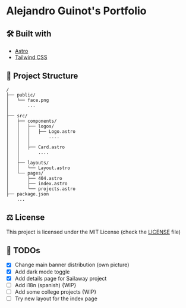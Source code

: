# Alejandro Guinot's Portfolio

## 🛠️ Built with

* [Astro](https://astro.build/)
* [Tailwind CSS](https://tailwindcss.com/)

## 🚀 Project Structure

```text
/
├── public/
│   └── face.png
│       ...
│
├── src/
│   ├── components/
│   │   ├── logos/
│   │   │   ├── Logo.astro
│   │   │       ....
│   │   │
│   │   ├── Card.astro
│   │       ....
│   │
│   ├── layouts/
│   │   └── Layout.astro
│   └── pages/
│       ├── 404.astro
│       ├── index.astro
│       └── projects.astro
├── package.json
    ...
```

## ⚖️ License

This project is licensed under the MIT License (check the [LICENSE](https://github.com/guinotix/portfolio/blob/master/LICENSE) file)

## 📝 TODOs
- [x] Change main banner distribution (own picture)
- [x] Add dark mode toggle
- [x] Add details page for Sailaway project
- [ ] Add i18n (spanish) {WIP}
- [ ] Add some college projects {WIP}
- [ ] Try new layout for the index page
